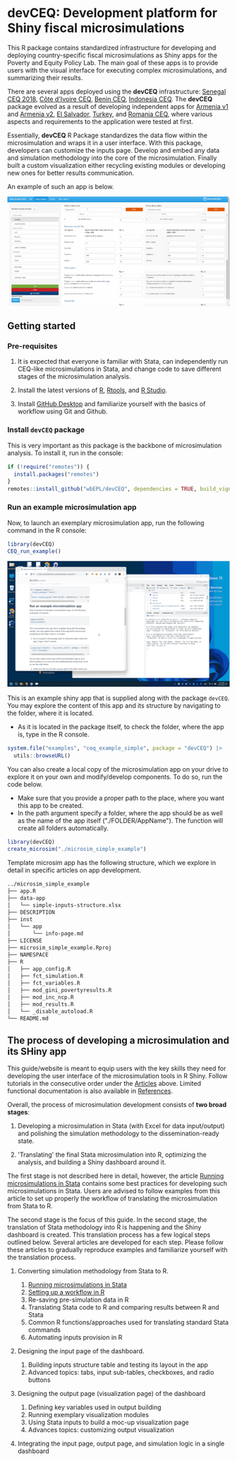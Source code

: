 # **devCEQ**: Development platform for Shiny fiscal microsimulations

This R package contains standardized infrastructure for developing and deploying country-specific fiscal microsimulations as Shiny apps for the Poverty and Equity Policy Lab. The main goal of these apps is to provide users with the visual interface for executing complex microsimulations, and summarizing their results. 

There are several apps deployed using the **devCEQ** infrastructure: [Senegal CEQ 2018](https://datanalytics.worldbank.org/senceqapp2018/), [Côte d'Ivoire CEQ](https://datanalytics.worldbank.org/civCEQapp/), [Benin CEQ](https://datanalytics.worldbank.org/benCEQapp/), [Indonesia CEQ](https://datanalytics.worldbank.org/idnCEQ2019/). The **devCEQ** package evolved as a result of developing independent apps for [Armenia v1](https://datanalytics.worldbank.org/armCEQapp/) and [Armenia v2](https://datanalytics.worldbank.org/armenia-ceq/), [El Salvador](https://datanalytics.worldbank.org/el-salvador-fiscal-and-equity-tool/), [Turkey](https://datanalytics.worldbank.org/turkey-tax-simulation-tool/), and [Romania CEQ](https://datanalytics.worldbank.org/romania-sim-tool/), where various aspects and requirements to the application were tested at first.

Essentially, **devCEQ** R Package standardizes the data flow within the microsimulation and wraps it in a user interface. With this package, developers can customize the inputs page. Develop and embed any data and simulation methodology into the core of the microsimulation. Finally built a custom visualization either recycling existing modules or developing new ones for better results communication. 

An example of such an app is below.

![](man/figures/app-overview.gif)

## Getting started

### Pre-requisites

1.  It is expected that everyone is familiar with Stata, can independently run CEQ-like microsimulations in Stata, and change code to save different stages of the microsimulation analysis.

2.  Install the latest versions of [R](https://cran.r-project.org/bin/windows/base/), [Rtools](https://cran.r-project.org/bin/windows/Rtools/rtools43/rtools.html), and [R Studio](https://posit.co/download/rstudio-desktop/).

3.  Install [GitHub Desktop](https://desktop.github.com/) and familiarize yourself with the basics of workflow using Git and Github.

### Install `devCEQ` package 

This is very important as this package is the backbone of microsimulation analysis. To install it, run in the console:

```r
if (!require("remotes")) {
  install.packages("remotes")
}
remotes::install_github("wbEPL/devCEQ", dependencies = TRUE, build_vignettes = FALSE)
```

### Run an example microsimulation app

Now, to launch an exemplary microsimulation app, run the following command in the R console:

```r
library(devCEQ)
CEQ_run_example()
```

![](man/figures/app-local-example.gif)

This is an example shiny app that is supplied along with the package `devCEQ`. You may explore the content of this app and its structure by navigating to the folder, where it is located.

-   As it is located in the package itself, to check the folder, where the app is, type in the R console.

```r
system.file("examples", "ceq_example_simple", package = "devCEQ") |> 
  utils::browseURL()
```

You can also create a local copy of the microsimulation app on your drive to explore it on your own and modify/develop components. To do so, run the code below. 

-   Make sure that you provide a proper path to the place, where you want this app to be created.
-   In the path argument specify a folder, where the app should be as well as the name of the app itself ("./FOLDER/AppName"). The function will create all folders automatically. 

```r
library(devCEQ)
create_microsim("./microsim_simple_example")
```

Template microsim app has the following structure, which we explore in detail in specific articles on app development.

```
../microsim_simple_example
├── app.R
├── data-app
│   └── simple-inputs-structure.xlsx
├── DESCRIPTION
├── inst
│   └── app
│       └── info-page.md
├── LICENSE
├── microsim_simple_example.Rproj
├── NAMESPACE
├── R
│   ├── app_config.R
│   ├── fct_simulation.R
│   ├── fct_variables.R
│   ├── mod_gini_povertyresults.R
│   ├── mod_inc_ncp.R
│   ├── mod_results.R
│   └── _disable_autoload.R
└── README.md
```

## The process of developing a microsimulation and its SHiny app

This guide/website is meant to equip users with the key skills they need for developing the user interface of the microsimulation tools in R Shiny. Follow tutorials in the consecutive order under the [Articles](./articles/index.html) above. Limited functional documentation is also available in [References](./reference/index.html). 

Overall, the process of microsimulation development consists of **two broad stages**:

1.  Developing a microsimulation in Stata (with Excel for data input/output) and polishing the simulation methodology to the dissemination-ready state.

2.  'Translating' the final Stata microsimulation into R, optimizing the analysis, and building a Shiny dashboard around it.

The first stage is not described here in detail, however, the article [Running microsimulations in Stata](./articles/microsim-stata.Rmd) contains some best practices for developing such microsimulations in Stata. Users are advised to follow examples from this article to set up properly the workflow of translating the microsimulation from Stata to R.

The second stage is the focus of this guide. In the second stage, the translation of Stata methodology into R is happening and the Shiny dashboard is created. This translation process has a few logical steps outlined below. Several articles are developed for each step. Please follow these articles to gradually reproduce examples and familiarize yourself with the translation process.

1.  Converting simulation methodology from Stata to R.

    1.  [Running microsimulations in Stata](./articles/microsim-stata.html)
    2.  [Setting up a workflow in R](./articles/r-workflow.Rmd)
    3.  Re-saving pre-simulation data in R
    4.  Translating Stata code to R and comparing results between R and Stata
    5.  Common R functions/approaches used for translating standard Stata commands 
    6.  Automating inputs provision in R
    
2.  Designing the input page of the dashboard.

    1.  Building inputs structure table and testing its layout in the app
    2.  Advanced topics: tabs, input sub-tables, checkboxes, and radio buttons

3.  Designing the output page (visualization page) of the dashboard

    1.  Defining key variables used in output building
    2.  Running exemplary visualization modules
    3.  Using Stata inputs to build a moc-up visualization page
    4.  Advances topics: customizing output visualization
    
4.  Integrating the input page, output page, and simulation logic in a single dashboard

<!-- 5.  Troubleshooting and improving the analysis. -->




